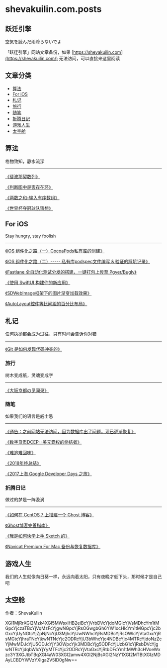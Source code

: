 # shevakuilin.com.posts

## 跃迁引擎
空気を読んだ雨降らないでよ

「跃迁引擎」网站文章备份，如果 [https://shevakuilin.com](https://shevakuilin.com/) 无法访问，可以直接来这里阅读

## 文章分类

* [算法](#1)
* [For iOS](#2)
* [札记](#3)
* [旅行](#4)
* [随笔](#5)
* [折腾日记](#6)
* [游戏人生](#7)
* [太空舱](#8)

<h2  id="1">算法</h2>
格物致知，静水流深

-----

[《斐波那契数列》](./posts/algorithm/斐波那契数列.md)

[《判断图中是否存在环》](./posts/algorithm/判断图中是否存在环.md)

[《两数之和-输入有序数组》](./posts/algorithm/两数之和-输入有序数组.md)

[《世界杯夺冠球队猜想》](./posts/algorithm/世界杯夺冠球队猜想.md)

<h2 id="2">For iOS</h2>
Stay hungry, stay foolish

-----

[《iOS 组件化之路（一）CocoaPods私有库的创建》](./posts/ios/iOS组件化之路（一）CocoaPods私有库的创建.md)

[《iOS 组件化之路（二）----- 私有库podspec文件编写 & 验证的踩坑记录》](./posts/ios/iOS组件化之路（二）-----私有库podspec文件编写验证的踩坑记录.md)

[《Fastlane 全自动化测试分发的搭建，一键打包上传至 Pgyer/Bugly》](./posts/ios/Fastlane%20全自动化测试分发的搭建，一键打包上传至%20Pgyer:Bugly.md)

[《使用 SwiftUI 构建你的新应用》](./posts/ios/使用SwiftUI构建你的新应用.md)

[《SDWebImage框架下的图片渐变加载效果》](./posts/ios/SDWebImage框架下的图片渐变加载效果.md)

[《AutoLayout控件等比间距的百分比布局》](./posts/ios/AutoLayout控件等比间距的百分比布局.md)

<h2 id="3">札记</h2>
任何执拗都会成为过往，只有时间会告诉你对错

------

[《Git 是如何发现代码冲突的》](./posts/notes/Git是如何发现代码冲突的.md)

<h3 id="4">旅行</h3>
树木变成纸，灵魂变成字

------

[《大阪京都の见闻录》](./posts/travels/大阪京都の见闻录.md)

<h3 id="5">随笔</h3>
如果我们的语言是威士忌

-----

[《通告：之前网站无法访问，因为数据库出了问题，现已逐渐恢复》](./posts/essay/数据库通告.md)

[《数字货币DCEP--美元霸权的终结者》](./posts/essay/数字货币DCEP--美元霸权的终结者.md)

[《难追难回味》](./posts/essay/难追难回味.md)

[《2018年终总结》](./posts/essay/2018年终总结.md)

[《2017上海 Google Developer Days 之旅》](./posts/essay/2017上海GoogleDeveloperDays之旅.md)

<h3 id="6">折腾日记</h3>
做过的梦是一阵漩涡

----

[《如何在 CentOS 7 上搭建一个 Ghost 博客》](./posts/seekdeath-log/如何在CentOS7上搭建一个Ghost博客.md)

[《Ghost博客完善指南》](./posts/seekdeath-log/Ghost博客完善指南.md)

[《我是如何快学上手 Sketch 的》](./posts/seekdeath-log/我是如何快速上手Sketch的.md)

[《Navicat Premium For Mac 备份与恢复数据库》](./posts/seekdeath-log/NavicatPremiumForMac备份与恢复数据库.md)

<h2 id="7">游戏人生</h2>
我们的人生就像向日葵一样，永远向着太阳，只有夜晚才低下头，那时候才是自己吧

<h2 id="8">太空舱</h2>

作者：ShevaKuilin

XGI1MjRrXGI2Mzk4XGI5MWsxIHB2eiBcYjVrbDVcYjdoMGlcYjVsMDhcYm1tMGpcYjczaTBcYjVqMzFcYjgwNGpcYjRsOGwgbGh6YW1ocHlcYm1tMGpcYjc2bGxcYjUyNGtcYjZpNjNcYjU3MjhcYjUwNWhcYjRsMDBcYjRsOWlcYjVtaGxcYjRsMGtcYjhraTNcYjkwNTNcYjc2ODRcYjU3bWhcYjc4NDBcYjc4MTRcYjdoNzZcYjMwMDJcYjU5ODJcYjY3OWpcYjk3MDBcYjg5ODFcYjUzbG1cYjRsbDVcYjgwNTRcYjdqbWlcYjYyMTFcYjc2ODRcYjVtaGxcYjRtbDFcYm1tMWh3cHVoeWxzc3Y3XGJtbTBqXGI4aW03XGI2amw4XGI2NjBsXGI2NzY1XGI2MTBtXGIzMDAyLCBDYWVzYXIga2V5ID0gNw==


